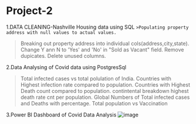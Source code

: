 # Project-2
1.DATA CLEANING-Nashville Housing data using SQL
  `>Populating property address with null values to actual values.`
  > Breaking out property address into individual cols(address,city,state).
  >Change Y ann N to 'Yes' and 'No' in "Sold as Vacant" field.
  >Remove dupicates.
  >Delete unused columns.

2.Data Analysing of Covid data using PostgresSql
  >Total infected cases vs total polulation of India.
  >Countries with Highest infection rate compared to population.
  >Countries with Highest Death count compared to population.
  >contintental breakdown highest death rate cnt per population.
  >Global Numbers of Total infected cases and Deaths with percentage.
  >Total population vs Vaccination

3.Power BI Dashboard of Covid Data Analysis
![image](https://github.com/Rebecca1061/Data-Analysis-Project-2/assets/152878222/df6f1258-8bc2-468d-b4f9-15987bb05a09)

